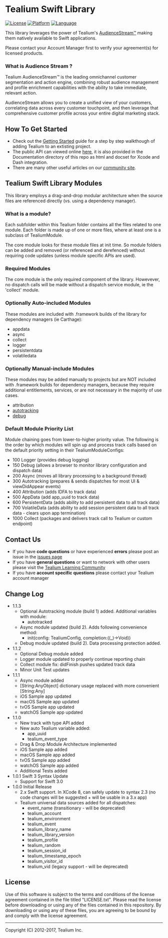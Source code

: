 # Tealium Swift Library

[![License](https://img.shields.io/badge/license-Proprietary-blue.svg?style=flat
           )](https://github.com/Tealium/tealium-swift/blob/master/LICENSE.txt)
[![Platform](https://img.shields.io/badge/platform-iOS%20macOS%20tvOS%20watchOS-lightgrey.svg?style=flat
             )](https://developer.apple.com/resources/)
[![Language](https://img.shields.io/badge/language-Swift-orange.svg?style=flat
             )](https://developer.apple.com/swift)

This library leverages the power of Tealium's [AudienceStream™](http://tealium.com/products/audiencestream/) making them natively available to Swift applications. 

Please contact your Account Manager first to verify your agreement(s) for licensed products.


### What is Audience Stream ?

Tealium AudienceStream™ is the leading omnichannel customer segmentation and action engine, combining robust audience management and profile enrichment capabilities with the ability to take immediate, relevant action.

AudienceStream allows you to create a unified view of your customers, correlating data across every customer touchpoint, and then leverage that comprehensive customer profile across your entire digital marketing stack.


## How To Get Started

* Check out the [Getting Started](https://community.tealiumiq.com/t5/Mobile-Libraries/Mobile-170-Getting-Started-with-Swift/ta-p/15489) guide for a step by step walkthough of adding Tealium to an extisting project.  
* The public API can viewed online [here](https://community.tealiumiq.com/t5/Mobile-Libraries/Tealium-Swift-APIs/ta-p/15492), it is also provided in the Documentation directory of this repo as html and docset for Xcode and Dash integration.
* There are many other useful articles on our [community site](https://community.tealiumiq.com).


## Tealium Swift Library Modules

This library employs a drag-and-drop modular architecture when the source files are referenced directly (vs. using a dependency manager).

### What is a module?

Each subfolder within this Tealium folder contains all the files related to one module. Each folder is made up of one or more files, where at least one is a subclass of TealiumModule. 

The core module looks for these module files at init time.  So module folders can be added and removed (or referenced and derefenced) without requiring code updates (unless module specific APIs are used).


### Required Modules

The core module is the only required component of the library.  Howevever, no dispatch calls will be made without a dispatch service module, ie the 'collect' module.


### Optionally Auto-included Modules

These modules are included with .framework builds of the library for dependency managers (ie Carthage):

- appdata
- async
- collect
- logger
- persistentdata
- volatiledata


### Optionally Manual-include Modules

These modules may be added manually to projects but are NOT included with .framework builds for dependency managers, because they require additional entitlements, services, or are not necessary in the majority of use cases.

- attribution
- [autotracking](https://community.tealiumiq.com/t5/Mobile-Libraries/Tealium-Swift-Module-Autotracking/ta-p/16856)
- [debug](https://community.tealiumiq.com/t5/Mobile-Libraries/Tealium-Swift-Module-Debug/ta-p/16849)



### Default Module Priority List
Module chaining goes from lower-to-higher priority value. The following is the order by which modules will spin up and process track calls based on the default priority setting in their TealiumModuleConfigs:

- 100 Logger (provides debug logging)
- 150 Debug (allows a browser to monitor library configuration and dispatch data)
- 200 Async (moves all library processing to a background thread)
- 300 Autotracking (prepares & sends dispatches for most UI & viewDidAppear events)
- 400 Attribution (adds IDFA to track data)
- 500 AppData (add app_uuid to track data)
- 600 PersistentData (adds ability to add persistent data to all track data)
- 700 VolatileData (adds ability to add session persistent data to all track data - clears upon app termination)
- 1000 Collect (packages and delivers track call to Tealium or custom endpoint)

## Contact Us

* If you have **code questions** or have experienced **errors** please post an issue in the [issues page](../../issues)
* If you have **general questions** or want to network with other users please visit the [Tealium Learning Community](https://community.tealiumiq.com)
* If you have **account specific questions** please contact your Tealium account manager


## Change Log

- 1.1.3
    - Optional Autotracking module (build 1) added. Additional variables with module:
        - autotracked
    - Async module updated (build 2). Adds following convenience method:
        - init(config: TealiumConfig, completion:((_)->Void))
    - Debug module updated (build 2). Data processing protection added.
- 1.1.2
    - Optional Debug module added
    - Logger module updated to properly continue reporting chain
    - Collect module fix: didFinish pushes updated track data
    - Minor Unit Test updates
- 1.1.1
    - Async module added
    - [String:AnyObject] dictionary usage replaced with more convenient [String:Any]
    - iOS Sample app updated
    - macOS Sample app updated
    - tvOS Sample app updated
    - watchOS Sample app updated
- 1.1.0
    - New track with type API added
    - New auto Tealium variable added:
        - app_uuid
        - tealium_event_type
    - Drag & Drop Module Architecture implemented
    - iOS Sample app added
    - macOS Sample app added
    - tvOS Sample app added
    - watchOS Sample app added
    - Additional Tests added
- 1.0.1 Swift 3 Syntax Update 
    - Support for Swift 3.0
- 1.0.0 Initial Release
    - 2.x Swift support. In XCode 8, can safely update to syntax 2.3 (no code changes will be suggested + will be usable in a 3.x app)
    - Tealium universal data sources added for all dispatches:
        - event_name (transitionary - will be deprecated)
        - tealium_account
        - tealium_environment
        - tealium_event
        - tealium_library_name
        - tealium_library_version
        - tealium_profile
        - tealium_random
        - tealium_session_id
        - tealium_timestamp_epoch
        - tealium_visitor_id
        - tealium_vid (legacy support - will be deprecated)


## License

Use of this software is subject to the terms and conditions of the license agreement contained in the file titled "LICENSE.txt".  Please read the license before downloading or using any of the files contained in this repository. By downloading or using any of these files, you are agreeing to be bound by and comply with the license agreement.

 
---
Copyright (C) 2012-2017, Tealium Inc.
